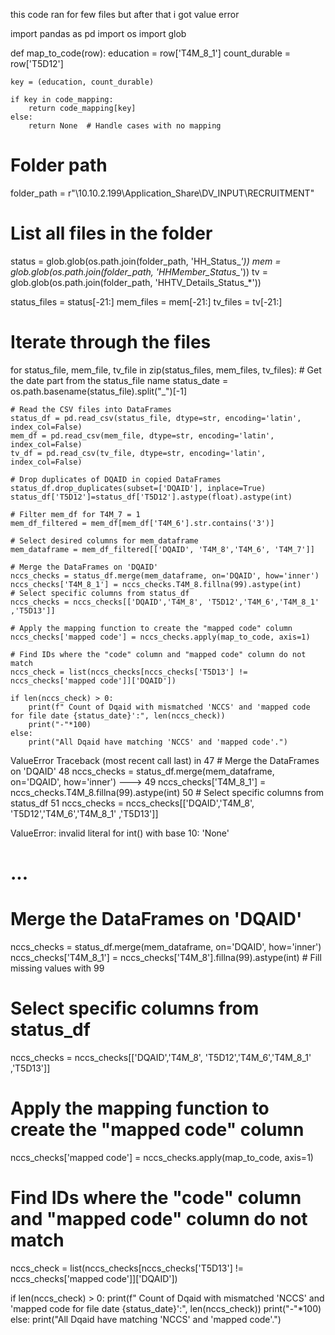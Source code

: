 this code ran for few files but after that i got value error

import pandas as pd
import os
import glob

def map_to_code(row):
    education = row['T4M_8_1']
    count_durable = row['T5D12']

    key = (education, count_durable)

    if key in code_mapping:
        return code_mapping[key]
    else:
        return None  # Handle cases with no mapping
# Folder path
folder_path = r"\\10.10.2.199\Application_Share\DV_INPUT\RECRUITMENT"

# List all files in the folder
status = glob.glob(os.path.join(folder_path, 'HH_Status_*'))
mem = glob.glob(os.path.join(folder_path, 'HHMember_Status_*'))
tv = glob.glob(os.path.join(folder_path, 'HHTV_Details_Status_*'))

status_files = status[-21:]
mem_files = mem[-21:]
tv_files = tv[-21:]

# Iterate through the files
for status_file, mem_file, tv_file in zip(status_files, mem_files, tv_files):
    # Get the date part from the status_file name
    status_date = os.path.basename(status_file).split("_")[-1]
    
    # Read the CSV files into DataFrames
    status_df = pd.read_csv(status_file, dtype=str, encoding='latin', index_col=False)
    mem_df = pd.read_csv(mem_file, dtype=str, encoding='latin', index_col=False)
    tv_df = pd.read_csv(tv_file, dtype=str, encoding='latin', index_col=False)
    
    # Drop duplicates of DQAID in copied DataFrames
    status_df.drop_duplicates(subset=['DQAID'], inplace=True)
    status_df['T5D12']=status_df['T5D12'].astype(float).astype(int)
    
    # Filter mem_df for T4M_7 = 1
    mem_df_filtered = mem_df[mem_df['T4M_6'].str.contains('3')]
    
    # Select desired columns for mem_dataframe
    mem_dataframe = mem_df_filtered[['DQAID', 'T4M_8','T4M_6', 'T4M_7']]
    
    # Merge the DataFrames on 'DQAID'
    nccs_checks = status_df.merge(mem_dataframe, on='DQAID', how='inner')
    nccs_checks['T4M_8_1'] = nccs_checks.T4M_8.fillna(99).astype(int)
    # Select specific columns from status_df
    nccs_checks = nccs_checks[['DQAID','T4M_8', 'T5D12','T4M_6','T4M_8_1' ,'T5D13']]

    # Apply the mapping function to create the "mapped code" column
    nccs_checks['mapped code'] = nccs_checks.apply(map_to_code, axis=1)

    # Find IDs where the "code" column and "mapped code" column do not match
    nccs_check = list(nccs_checks[nccs_checks['T5D13'] != nccs_checks['mapped code']]['DQAID'])

    if len(nccs_check) > 0:
        print(f" Count of Dqaid with mismatched 'NCCS' and 'mapped code for file date {status_date}':", len(nccs_check))
        print("-"*100)
    else:
        print("All Dqaid have matching 'NCCS' and 'mapped code'.")



ValueError                                Traceback (most recent call last)
<ipython-input-106-f31bbda1563c> in <module>
     47     # Merge the DataFrames on 'DQAID'
     48     nccs_checks = status_df.merge(mem_dataframe, on='DQAID', how='inner')
---> 49     nccs_checks['T4M_8_1'] = nccs_checks.T4M_8.fillna(99).astype(int)
     50     # Select specific columns from status_df
     51     nccs_checks = nccs_checks[['DQAID','T4M_8', 'T5D12','T4M_6','T4M_8_1' ,'T5D13']]

ValueError: invalid literal for int() with base 10: 'None'







# ...

# Merge the DataFrames on 'DQAID'
nccs_checks = status_df.merge(mem_dataframe, on='DQAID', how='inner')
nccs_checks['T4M_8_1'] = nccs_checks['T4M_8'].fillna(99).astype(int)  # Fill missing values with 99

# Select specific columns from status_df
nccs_checks = nccs_checks[['DQAID','T4M_8', 'T5D12','T4M_6','T4M_8_1' ,'T5D13']]

# Apply the mapping function to create the "mapped code" column
nccs_checks['mapped code'] = nccs_checks.apply(map_to_code, axis=1)

# Find IDs where the "code" column and "mapped code" column do not match
nccs_check = list(nccs_checks[nccs_checks['T5D13'] != nccs_checks['mapped code']]['DQAID'])

if len(nccs_check) > 0:
    print(f" Count of Dqaid with mismatched 'NCCS' and 'mapped code for file date {status_date}':", len(nccs_check))
    print("-"*100)
else:
    print("All Dqaid have matching 'NCCS' and 'mapped code'.")
    
